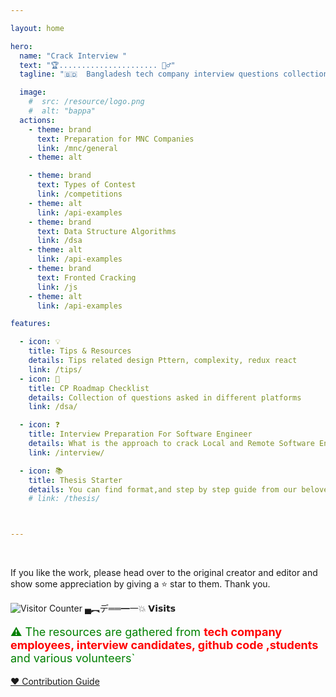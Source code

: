 ```yaml
---

layout: home

hero:
  name: "​Crack Interview "
  text: "🏆...................... 🚴‍♂️"
  tagline: "🇧🇩  Bangladesh tech company interview questions collection."

  image:
    #  src: /resource/logo.png
    #  alt: "bappa"
  actions:
    - theme: brand
      text: Preparation for MNC Companies
      link: /mnc/general
    - theme: alt

    - theme: brand
      text: Types of Contest
      link: /competitions
    - theme: alt
      link: /api-examples
    - theme: brand
      text: Data Structure Algorithms
      link: /dsa
    - theme: alt
      link: /api-examples
    - theme: brand
      text: Fronted Cracking
      link: /js
    - theme: alt
      link: /api-examples

features:

  - icon: 💡
    title: Tips & Resources
    details: Tips related design Pttern, complexity, redux react
    link: /tips/
  - icon: 🎯 
    title: CP Roadmap Checklist
    details: Collection of questions asked in different platforms 
    link: /dsa/

  - icon: ❓
    title: Interview Preparation For Software Engineer
    details: What is the approach to crack Local and Remote Software Engineer jobs
    link: /interview/

  - icon: 📚
    title: Thesis Starter
    details: You can find format,and step by step guide from our beloved contributors
    # link: /thesis/



---
```



<br/>


If you like the work, please head over to the original creator and editor and show some appreciation by giving a ⭐ star to them. Thank you.


![Visitor Counter](https://profile-counter.glitch.me/problembd.vercel.app/count.svg) ▄︻デ══━一💥 𝗩𝗶𝘀𝗶𝘁𝘀

<p style="font-size: 18px; color:green;"> ⚠️ The resources are gathered from <b style="color:red;">tech company employees, interview candidates, github code ,students</b> and various volunteers`</p>

[❤️ Contribution Guide](./contribution/index.md)


